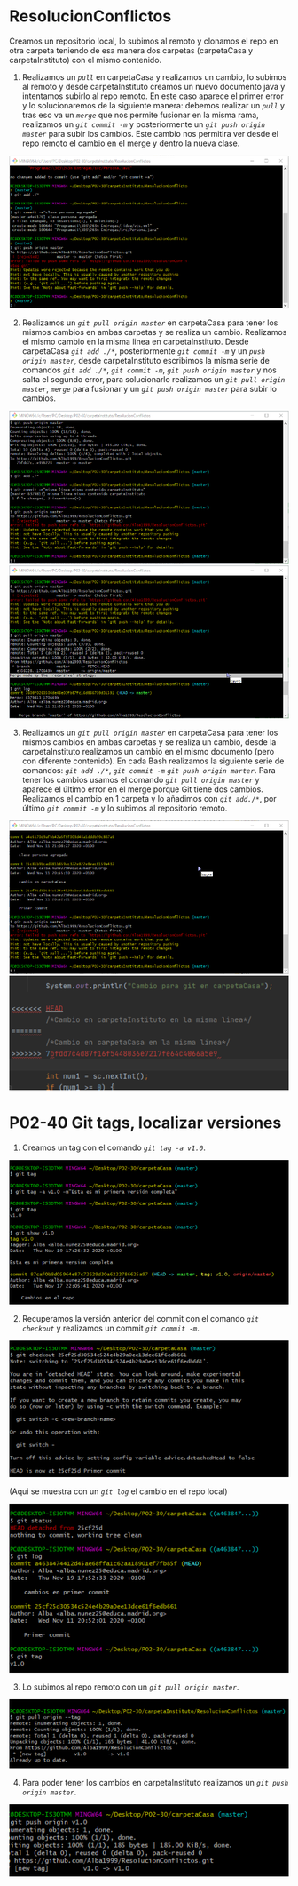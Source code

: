# ResolucionConflictos
Creamos un repositorio local, lo subimos al remoto y clonamos el repo en otra carpeta teniendo de esa manera dos carpetas (carpetaCasa y carpetaInstituto) con el mismo contenido.

1. Realizamos un *`pull`* en carpetaCasa y realizamos un cambio, lo subimos al remoto y desde carpetaInstituto creamos un nuevo documento java 
y intentamos subirlo al repo remoto. En este caso aparece el primer error y lo solucionaremos de la siguiente manera: debemos realizar un *`pull`* y tras eso va un *`merge`* que nos permite fusionar en la misma rama, realizamos un *`git commit -m`* y posteriormente un *`git push origin master`* para subir los cambios. Este cambio nos permitira ver desde el repo remoto el cambio en el merge y dentro la nueva clase.


![Conflicto_remoto.png](/ProgramacionEntregas/Img/Conflicto_remoto.png)

2. Realizamos un *`git pull origin master`* en carpetaCasa para tener los mismos cambios en ambas carpetas y se realiza un cambio. Realizamos el mismo cambio en la misma linea en
carpetaInstituto. Desde carpetaCasa *`git add ./*`*, posteriormente *`git commit -m`* y un *`push origin master`*, desde carpetaInstituto escribimos la misma serie de comandos 
*`git add ./*`*, *`git commit -m`*, *`git push origin master`* y nos salta el segundo error, para solucionarlo realizamos un *`git pull origin master`*, *`merge`* para fusionar y un 
*`git push origin master`* para subir lo cambios.


![Conflicto_misma_linea_visualizacion.png](/ProgramacionEntregas/Img/Conflicto_mlinea_mcontenido.png)
![Resolucion_mlinea_mcontenido.png](/ProgramacionEntregas/Img/Resolucion_mlinea_mcontenido.png)


3. Realizamos un *`git pull origin master`* en carpetaCasa para tener los mismos cambios en ambas carpetas y se realiza un cambio, desde la carpetaInstituto 
realizamos un cambio en el mismo documento (pero con diferente contenido). En cada Bash realizamos la siguiente serie de comandos: *`git add ./*`*, *`git commit -m`*
*`git push origin marter`*. Para tener los cambios usamos el comando *`git pull origin master`* y aparece el último error en el merge porque Git tiene dos cambios. Realizamos 
el cambio en 1 carpeta y lo añadimos con *`git add./*`*, por último *`git commit -m`* y lo subimos al repositorio remoto.


![Conflicto_misma_linea.png](/ProgramacionEntregas/Img/Conflicto_misma_linea.png)
![Conflicto_mlinea_mcontenido.png](/ProgramacionEntregas/Img/Conflicto_misma_linea_visualizacion.png)



# P02-40 Git tags, localizar versiones


1. Creamos un tag con el comando *`git tag -a v1.0`*.


![Git_Tag.png](/ProgramacionEntregas/capturas/Git_tag.png)


2. Recuperamos la versión anterior del commit con el comando *`git checkout`* y realizamos un commit *`git commit -m`*.


![Git_checkout.png](/ProgramacionEntregas/capturas/Git_checkout.png)


(Aqui se muestra con un *`git log`* el cambio en el repo local)

![Git_commit.png](/ProgramacionEntregas/capturas/Git_commit.png)


3. Lo subimos al repo remoto con un *`git pull origin master`*.


![Git_Pull_Tag.png](/ProgramacionEntregas/capturas/Git_Pull_Tag.png)


4. Para poder tener los cambios en carpetaInstituto realizamos un *`git push origin master`*.


![Git_Push_Tag.png](/ProgramacionEntregas/capturas/Git_Push_Tag.png)
